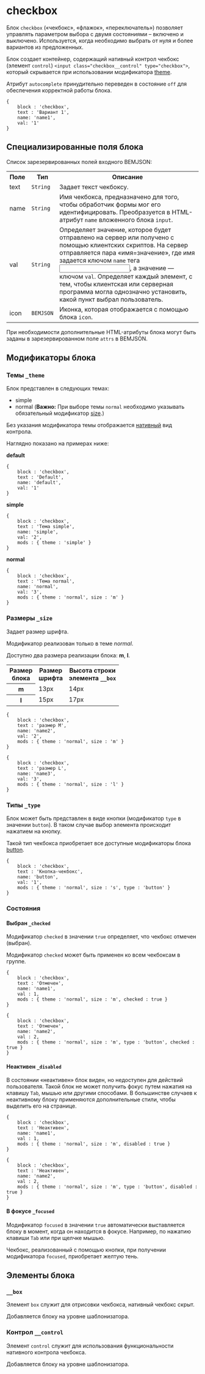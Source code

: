 # checkbox

Блок `checkbox` («чекбокс», «флажок», «переключатель») позволяет управлять параметром выбора с двумя состояниями – включено и выключено. Используется, когда необходимо выбрать от нуля и более вариантов из предложенных.

Блок создает контейнер, содержащий нативный контрол чекбокс (элемент `control`) `<input class="checkbox__control" type="checkbox">`, который скрывается при использовании модификатора [theme](#theme).

Атрибут `autocomplete` принудительно переведен в состояние `off` для обеспечения корректной работы блока.

```bemjson
{
    block : 'checkbox',
    text : 'Вариант 1',
    name: 'name1',
    val: '1'
}
```

## Специализированные поля блока

Список зарезервированных полей входного BEMJSON:

<table>
    <tr>
        <th>Поле</th>
        <th>Тип</th>
        <th>Описание</th>
    </tr>
    <tr>
        <td>text</td>
        <td>
            <code>String</code>
        </td>
        <td>Задает текст чекбоксу.</td>
    </tr>
    <tr>
        <td>name</td>
        <td>
            <code>String</code>
        </td>
        <td>Имя чекбокса, предназначено для того, чтобы обработчик формы мог его идентифицировать. Преобразуется в HTML-атрибут <code>name</code> вложенного блока <code>input</code>.</td>
    </tr>
    <tr>
        <td>val</td>
        <td>
            <code>String</code>
        </td>
        <td>Определяет значение, которое будет отправлено на сервер или получено с помощью клиентских скриптов. На сервер отправляется пара «имя=значение», где имя задается ключом <code>name</code> тега <code><input></code>, а значение — ключом <code>val</code>. Определяет каждый элемент, с тем, чтобы клиентская или серверная программа могла однозначно установить, какой пункт выбрал пользователь.</td>
    </tr>
    <tr>
        <td>icon</td>
        <td>
            <code>BEMJSON</code>
        </td>
        <td>Иконка, которая отображается с помощью блока <code>icon</code>.</td>
    </tr>
</table>

При необходимости дополнительные HTML-атрибуты блока могут быть заданы в зарезервированном поле `attrs` в BEMJSON.

##  Модификаторы блока

<a name="theme"></a>
### Темы `_theme`

Блок представлен в следующих темах:

 * simple
 * normal (**Важно:** При выборе темы `normal` необходимо указывать обязательный модификатор [size](#size).)

Без указания модификатора темы отображается [нативный](#native) вид контрола.

Наглядно показано на примерах ниже:

<a name="native"></a>
**default**

```bemjson
{
    block : 'checkbox',
    text : 'Default',
    name: 'default',
    val: '1'
}
```

**simple**

```bemjson
{
    block : 'checkbox',
    text : 'Тема simple',
    name: 'simple',
    val: '2',
    mods : { theme : 'simple' }
}
```

**normal**

```bemjson
{
    block : 'checkbox',
    text : 'Тема normal',
    name: 'normal',
    val: '3',
    mods : { theme : 'normal', size : 'm' }
}
```
<a name="size"></a>
### Размеры `_size`

Задает размер шрифта.

Модификатор реализован только в теме *normal*.

Доступно два размера реализации блока: **m**, **l**.

<table>
    <tr>
        <th>Размер<br>блока</th>
        <th>Размер<br>шрифта</th>
        <th>Высота строки<br>элемента <code>__box</code></th>
    </tr>
    <tr>
        <th>m</th>
        <td>13px</td>
        <td>14px</td>
    </tr>
    <tr>
        <th>l</th>
        <td>15px</td>
        <td>17px</td>
    </tr>
</table>

```bemjson
{
    block : 'checkbox',
    text : 'размер M',
    name: 'name2',
    val: '2',
    mods : { theme : 'normal', size : 'm' }
}
```

```bemjson
{
    block : 'checkbox',
    text : 'размер L',
    name: 'name3',
    val: '3',
    mods : { theme : 'normal', size : 'l' }
}
```

### Типы `_type`

Блок может быть представлен в виде кнопки (модификатор `type` в значении `button`). В таком случае выбор элемента происходит нажатием на кнопку.

 Такой тип чекбокса приобретает все доступные модификаторы блока [button](..button/button.ru.md).

```bemjson
{
    block : 'checkbox',
    text : 'Кнопка-чекбокс',
    name: 'button',
    val: '1',
    mods : { theme : 'normal', size : 's', type : 'button' }
}
```

### Состояния

####  Выбран `_checked`

Модификатор `checked` в значении `true` определяет, что чекбокс отмечен (выбран).

Модификатор `checked` может быть применен ко всем чекбоксам в группе.

```bemjson
{
    block : 'checkbox',
    text : 'Отмечен',
    name: 'name1',
    val : 1,
    mods : { theme : 'normal', size : 'm', checked : true }
}
```

```bemjson
{
    block : 'checkbox',
    text : 'Отмечен',
    name: 'name2',
    val : 2,
    mods : { theme : 'normal', size : 'm', type : 'button', checked : true }
}
```
#### Неактивен `_disabled`

В состоянии «неактивен» блок виден, но недоступен для действий пользователя. Такой блок не может получить фокус путем нажатия на клавишу `Tab`, мышью или другими способами. В большинстве случаев к неактивному блоку применяются дополнительные стили, чтобы выделить его на странице.

```bemjson
{
    block : 'checkbox',
    text : 'Неактивен',
    name: 'name1',
    val : 1,
    mods : { theme : 'normal', size : 'm', disabled : true }
}
```

```bemjson
{
    block : 'checkbox',
    text : 'Неактивен',
    name: 'name2',
    val : 2,
    mods : { theme : 'normal', size : 'm', type : 'button', disabled : true }
}
```

#### В фокусе `_focused`

Модификатор `focused` в значении `true` автоматически выставляется блоку в момент, когда он находится в фокусе. Например, по нажатию клавиши `Tab` или при щелчке мышью.

Чекбокс, реализованный с помощью кнопки, при получении модификатора `focused`, приобретает желтую тень.

## Элементы блока

### `__box`

Элемент `box` служит для отрисовки чекбокса, нативный чекбокс скрыт.

Добавляется блоку на уровне шаблонизатора.

### Контрол `__control`

Элемент `control` служит для использования функциональности нативного контрола чекбокса.

Добавляется блоку на уровне шаблонизатора.
